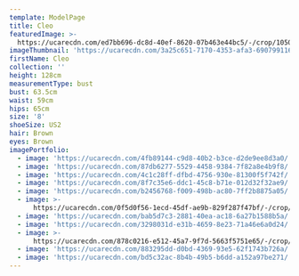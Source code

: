 ```yaml
---
template: ModelPage
title: Cleo
featuredImage: >-
  https://ucarecdn.com/ed7bb696-dc8d-40ef-8620-07b463e44bc5/-/crop/1050x737/0,94/-/preview/
imageThumbnail: 'https://ucarecdn.com/3a25c651-7170-4353-afa3-690799116fb5/'
firstName: Cleo
collection: ''
height: 128cm
measurementType: bust
bust: 63.5cm
waist: 59cm
hips: 65cm
size: '8'
shoeSize: US2
hair: Brown
eyes: Brown
imagePortfolio:
  - image: 'https://ucarecdn.com/4fb89144-c9d8-40b2-b3ce-d2de9ee8d3a0/'
  - image: 'https://ucarecdn.com/87db6277-5529-4458-9384-7f82a8e4b9f8/'
  - image: 'https://ucarecdn.com/4c1c28ff-dfbd-4756-930e-81300f5f742f/'
  - image: 'https://ucarecdn.com/8f7c35e6-ddc1-45c8-b71e-012d32f32ae9/'
  - image: 'https://ucarecdn.com/b2456768-f009-498b-ac80-7ff2b8875a05/'
  - image: >-
      https://ucarecdn.com/0f5d0f56-1ecd-45df-ae9b-829f287f47bf/-/crop/775x888/248,327/-/preview/
  - image: 'https://ucarecdn.com/bab5d7c3-2881-40ea-ac18-6a27b1588b5a/'
  - image: 'https://ucarecdn.com/3298031d-e31b-4659-8e23-71a46e6a0d24/'
  - image: >-
      https://ucarecdn.com/878c0216-e512-45a7-9f7d-5663f5751e65/-/crop/873x1099/223,174/-/preview/
  - image: 'https://ucarecdn.com/883295dd-d0bd-4369-93e5-62f1743b726a/'
  - image: 'https://ucarecdn.com/bd5c32ac-8b4b-49b5-b6dd-a152a97be271/'
---
```


